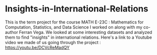 # Insights-in-International-Relations
This is the term project for the course MATH E-23C : Mathematics for Computation, Statistics, and Data Science I worked on along with my co-author Ferran Vega. We looked at some interesting datasets and analyzed them to find "insights" in international relations.
Here's a link to a Youtube video we made of us going through the project : https://youtu.be/DCVcReMadQY
